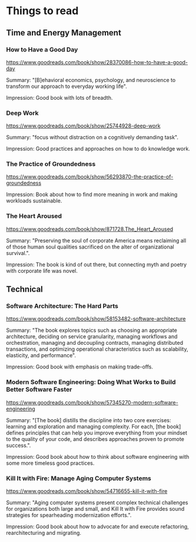 # Things to read


## Time and Energy Management

### How to Have a Good Day
https://www.goodreads.com/book/show/28370086-how-to-have-a-good-day

Summary: "[B]ehavioral economics, psychology, and neuroscience to transform our approach to everyday working life". 

Impression: Good book with lots of breadth.



### Deep Work
https://www.goodreads.com/book/show/25744928-deep-work

Summary: "focus without distraction on a cognitively demanding task". 

Impression: Good practices and approaches on how to do knowledge work.

### The Practice of Groundedness
https://www.goodreads.com/book/show/56293870-the-practice-of-groundedness

Impression: Book about how to find more meaning in work and making workloads sustainable.

### The Heart Aroused
https://www.goodreads.com/book/show/871728.The_Heart_Aroused

Summary: "Preserving the soul of corporate America means reclaiming all of those human soul qualities sacrificed on the alter of organizational survival.". 

Impression: The book is kind of out there, but connecting myth and poetry with corporate life was novel.

## Technical

### Software Architecture: The Hard Parts
https://www.goodreads.com/book/show/58153482-software-architecture

Summary: "The book explores topics such as choosing an appropriate architecture, deciding on service granularity, managing workflows and orchestration, managing and decoupling contracts, managing distributed transactions, and optimizing operational characteristics such as scalability, elasticity, and performance". 

Impression: Good book with emphasis on making trade-offs.

### Modern Software Engineering: Doing What Works to Build Better Software Faster
https://www.goodreads.com/book/show/57345270-modern-software-engineering

Summary: "[The book] distills the discipline into two core exercises: learning and exploration and managing complexity. For each, [the book] defines principles that can help you improve everything from your mindset to the quality of your code, and describes approaches proven to promote success.". 

Impression: Good book about how to think about software engineering with some more timeless good practices.

### Kill It with Fire: Manage Aging Computer Systems
https://www.goodreads.com/book/show/54716655-kill-it-with-fire

Summary: "Aging computer systems present complex technical challenges for organizations both large and small, and Kill It with Fire provides sound strategies for spearheading modernization efforts.". 

Impression: Good book about how to advocate for  and execute refactoring, rearchitecturing and migrating.
